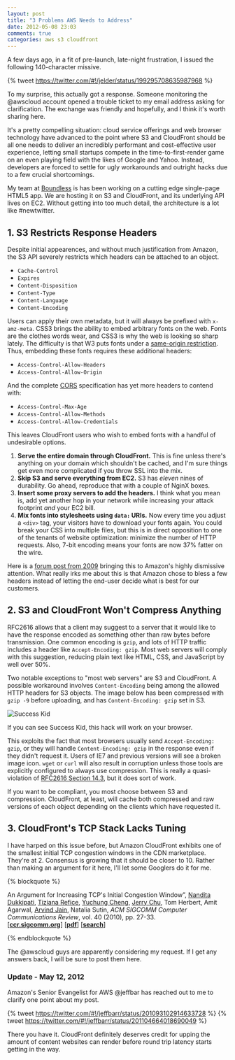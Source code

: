 ```yaml
---
layout: post
title: "3 Problems AWS Needs to Address"
date: 2012-05-08 23:03
comments: true
categories: aws s3 cloudfront 
---
```


A few days ago, in a fit of pre-launch, late-night frustration, I issued the following 140-character missive.

{% tweet https://twitter.com/#!/jelder/status/199295708635987968 %}

To my surprise, this actually got a response. Someone monitoring the @awscloud account opened a trouble ticket to my email address asking for clarification. The exchange was friendly and hopefully, and I think it's worth sharing here.

<!-- more -->

It's a pretty compelling situation: cloud service offerings and web browser technology have advanced to the point where S3 and CloudFront should be all one needs to deliver an incredibly performant and cost-effective user experience, letting small startups compete in the time-to-first-render game on an even playing field with the likes of Google and Yahoo. Instead, developers are forced to settle for ugly workarounds and outright hacks due to a few crucial shortcomings. 

My team at [Boundless](http://boundless.com) is has been working on a cutting edge single-page HTML5 app. We are hosting it on S3 and CloudFront, and its underlying API lives on EC2. Without getting into too much detail, the architecture is a lot like #newtwitter.

## 1. S3 Restricts Response Headers 

Despite initial appearences, and without much justification from Amazon, the S3 API severely restricts which headers can be attached to an object.

* `Cache-Control`
* `Expires`
* `Content-Disposition`
* `Content-Type`
* `Content-Language`
* `Content-Encoding`

Users can apply their own metadata, but it will always be prefixed with `x-amz-meta`. CSS3 brings the ability to embed arbitrary fonts on the web. Fonts are the clothes words wear, and CSS3 is why the web is looking so sharp lately. The difficulty is that W3 puts fonts under a [same-origin restriction](http://www.w3.org/TR/css3-fonts/#same-origin-restriction). Thus, embedding these fonts requires these additional headers:

* `Access-Control-Allow-Headers`
* `Access-Control-Allow-Origin`

And the complete [CORS](http://enable-cors.org/) specification has yet more headers to contend with:

* `Access-Control-Max-Age`
* `Access-Control-Allow-Methods`
* `Access-Control-Allow-Credentials`

This leaves CloudFront users who wish to embed fonts with a handful of undesirable options. 

1. **Serve the entire domain through CloudFront.** This is fine unless there's anything on your domain which shouldn't be cached, and I'm sure things get even more complicated if you throw SSL into the mix.
3. **Skip S3 and serve everything from EC2.** S3 has _eleven_ nines of durability. Go ahead, reproduce that with a couple of NginX boxes. 
4. **Insert some proxy servers to add the headers.** I think what you mean is, add yet another hop in your network while increasing your attack footprint _and_ your EC2 bill.
2. **Mix fonts into stylesheets using `data:` URIs.** Now every time you adjust a `<div>` tag, your visitors have to download your fonts again. You could break your CSS into multiple files, but this is in direct opposition to one of the tenants of website optimization: minimize the number of HTTP requests. Also, 7-bit encoding means your fonts are now 37% fatter on the wire.

Here is a [forum post from 2009](https://forums.aws.amazon.com/thread.jspa?threadID=34281) bringing this to Amazon's highly dismissive attention. What really irks me about this is that Amazon chose to bless a few headers instead of letting the end-user decide what is best for our customers.

## 2. S3 and CloudFront Won't Compress Anything 

RFC2616 allows that a client may suggest to a server that it would like to have the response encoded as something other than raw bytes before transmission. One common encoding is `gzip`, and lots of HTTP traffic includes a header like `Accept-Encoding: gzip`. Most web servers will comply with this suggestion, reducing plain text like HTML, CSS, and JavaScript by well over 50%.

Two notable exceptions to "most web servers" are S3 and CloudFront. A possible workaround involves `Content-Encoding` being among the allowed HTTP headers for S3 objects. The image below has been compressed with `gzip -9` before uploading, and has `Content-Encoding: gzip` set in S3.

![Success Kid](http://s3-gzip-hack.jacobelder.com/success-kid.png)

If you can see Success Kid, this hack will work on your browser.

This exploits the fact that most browsers usually send `Accept-Encoding: gzip`, or they will handle `Content-Encoding: gzip` in the response even if they didn't request it. Users of IE7 and previous versions will see a broken image icon. `wget` or `curl` will also result in corruption unless those tools are explicitly configured to always use compression. This is really a quasi-violation of [RFC2616 Section 14.3](http://www.w3.org/Protocols/rfc2616/rfc2616-sec14.html#sec14.3), but it does sort of work.

If you want to be compliant, you most choose between S3 and compression. CloudFront, at least, will cache both compressed and raw versions of each object depending on the clients which have requested it. 

## 3. CloudFront's TCP Stack Lacks Tuning

I have harped on this issue before, but Amazon CloudFront exhibits one of the smallest initial TCP congestion windows in the CDN marketplace. They're at 2. Consensus is growing that it should be closer to 10. Rather than making an argument for it here, I'll let some Googlers do it for me.

{% blockquote %}

An Argument for Increasing TCP's Initial Congestion Window&#8221;, <a href="author39115.html">Nandita Dukkipati</a>, <a href="author38914.html">Tiziana Refice</a>, <a href="author27276.html">Yuchung Cheng</a>, <a href="author39277.html">Jerry Chu</a>, Tom Herbert, Amit Agarwal, <a href="author35943.html">Arvind Jain</a>, Natalia Sutin, <i>ACM SIGCOMM Computer Communications Review</i>, vol. 40 (2010), pp. 27-33.<br/> [<a href="http://ccr.sigcomm.org/drupal/?q=node/621"><strong>ccr.sigcomm.org</strong></a>] [<a href="archive/36640.pdf"><strong>pdf</strong></a>] [<a href="http://www.google.com/search?lr=&amp;ie=UTF-8&amp;oe=UTF-8&amp;q=An+Argument+for+Increasing+TCP%27s+Initial+Congestion+Window+Dukkipati+Refice+Cheng+Chu+Herbert+Agarwal+Jain+Sutin"><strong>search</strong></a>]

{% endblockquote %}

The @awscloud guys are apparently considering my request. If I get any answers back, I will be sure to post them here.

<a id="update"/></a> 
### Update - May 12, 2012

Amazon's Senior Evangelist for AWS @jeffbar has reached out to me to clarify one point about my post.  

{% tweet https://twitter.com/#!/jeffbarr/status/201093102914633728 %}
{% tweet https://twitter.com/#!/jeffbarr/status/201104664018690049 %}

There you have it. CloudFront definitely deserves credit for upping the amount of content websites can render before round trip latency starts getting in the way.
